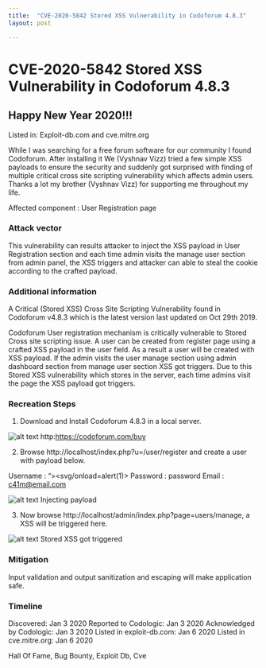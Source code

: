 ```yaml
---
title:  "CVE-2020-5842 Stored XSS Vulnerability in Codoforum 4.8.3"
layout: post

---
```


# CVE-2020-5842 Stored XSS Vulnerability in Codoforum 4.8.3

## Happy New Year 2020!!!

Listed in: Exploit-db.com and cve.mitre.org

While I was searching for a free forum software for our community I found Codoforum. After installing it We (Vyshnav Vizz) tried a few simple XSS payloads to ensure the security and suddenly got surprised with finding of multiple critical cross site scripting vulnerability which affects admin users. Thanks a lot my brother (Vyshnav Vizz) for supporting me throughout my life.

Affected component : User Registration page

### Attack vector
This vulnerability can results attacker to inject the XSS payload in User Registration section and each time admin visits the manage user section from admin panel, the XSS triggers and attacker can able to steal the cookie according to the crafted payload.

### Additional information
A Critical (Stored XSS) Cross Site Scripting Vulnerability found in Codoforum v4.8.3 which is the latest version last updated on Oct 29th 2019.

Codoforum User registration mechanism is critically vulnerable to Stored Cross site scripting issue. A user can be created from register page using a crafted XSS payload in the user field. As a result a user will be created with XSS payload.
If the admin visits the user manage section using admin dashboard section from manage user section XSS got triggers. Due to this Stored XSS vulnerability which stores in the server, each time admins visit the page the XSS payload got triggers.

### Recreation Steps
1. Download and Install Codoforum 4.8.3 in a local server.

![alt text](https://miro.medium.com/v2/resize:fit:720/format:webp/1*HN4SYRNeoZwmsPnN0VNnag.png)
http:https://codoforum.com/buy

2. Browse http://localhost/index.php?u=/user/register and create a user with payload below.

Username : “><svg/onload=alert(1)>
Password : password
Email : c41m@email.com

![alt text](https://miro.medium.com/v2/resize:fit:720/format:webp/1*1cjKsTuhVbajvVctSBAr4g.png)
Injecting payload

3. Now browse http://localhost/admin/index.php?page=users/manage, a XSS will be triggered here.

![alt text](https://miro.medium.com/v2/resize:fit:720/format:webp/1*4tHDdQQnAqKtrg6sdp9QwQ.png)
Stored XSS got triggered

### Mitigation

Input validation and output sanitization and escaping will make application safe.

### Timeline

Discovered: Jan 3 2020
Reported to Codologic: Jan 3 2020
Acknowledged by Codologic: Jan 3 2020
Listed in exploit-db.com: Jan 6 2020
Listed in cve.mitre.org: Jan 6 2020

Hall Of Fame, Bug Bounty, Exploit Db, Cve
